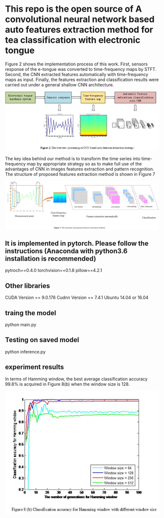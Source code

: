# This repo is the open source of A convolutional neural network based auto features extraction method for tea classification with electronic tongue
Figure 2 shows the implementation process of this work. First, sensors response of the e-tongue was converted to time-frequency maps by STFT. Second, the CNN extracted features automatically with time-frequency maps as input. Finally, the features extraction and classification results were carried out under a general shallow CNN architecture.

![image](https://github.com/Shunzhange/auto-feature-extraction-method-for-e-tongue/blob/master/figure/overview%20structure.jpg)

The key idea behind our method is to transform the time series into time-frequency map by appropriate strategy so as to make full use of the advantages of CNN in images features extraction and pattern recognition. The structure of proposed features extraction method is shown in Figure 7

![image](https://github.com/Shunzhange/auto-feature-extraction-method-for-e-tongue/blob/master/figure/feature%20extraction.jpg)

## It is implemented in pytorch. Please follow the instructions (Anaconda with python3.6 installation is recommended)
pytroch==0.4.0
torchvision==0.1.8
pillow==4.2.1

## Other libraries
CUDA Version == 9.0.176
Cudnn Version == 7.4.1
Ubuntu 14.04 or 16.04

## traing the model
python main.py

## Testing on saved model
python inference.py 

## experiment results 

In terms of Hamming window, the best average classification accuracy 99.8% is acquired in Figure 8(b) when the window size is 128.

![image](https://github.com/Shunzhange/auto-feature-extraction-method-for-e-tongue/blob/master/figure/results.jpg)
